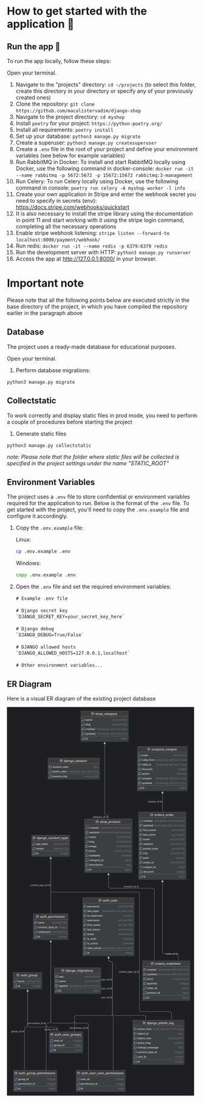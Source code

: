 # How to get started with the application 📝


## Run the app 🚀

To run the app locally, follow these steps:

Open your terminal.
1. Navigate to the "projects" directory: `cd ~/projects` (to select this folder, create this directory in your directory or specify any of your previously created ones)
2. Clone the repository: `git clone https://github.com/macalistervadim/django-shop`
3. Navigate to the project directory: `cd myshop`
4. Install `poetry` for your project: `https://python-poetry.org/`
5. Install all requirements: `poetry install`
6. Set up your database: `python3 manage.py migrate`
7. Create a superuser: `python3 manage.py createsuperuser`
8. Create a `.env` file in the root of your project and define your environment variables (see below for example variables)
9. Run RabbitMQ in Docker:
To install and start RabbitMQ locally using Docker, use the following command in docker-console: `docker run -it --name rabbitmq -p 5672:5672 -p 15672:15672 rabbitmq:3-management`
10. Run Celery: To run Celery locally using Docker, use the following command in console: `poetry run celery -A myshop worker -l info`
11. Create your own application in Stripe and enter the webhook secret you need to specify in secrets (env): https://docs.stripe.com/webhooks/quickstart
12. It is also necessary to install the stripe library using the documentation in point 11 and start working with it using the stripe login command, completing all the necessary operations
13. Enable stripe webhook listening: `stripe listen --forward-to localhost:8000/payment/webhook/`
14. Run redis: `docker run -it --name redis -p 6379:6379 redis`
15. Run the development server with HTTP:
`python3 manage.py runserver`
16. Access the app at http://127.0.0.1:8000/ in your browser.

# Important note
Please note that all the following points below are executed strictly in the base directory of the project, in which you have compiled the repository earlier in the paragraph above

## Database
The project uses a ready-made database for educational purposes.

Open your terminal.
1. Perform database migrations:
```
python3 manage.py migrate
```

## Collectstatic

To work correctly and display static files in prod mode, you need to perform a couple of procedures before starting the project

1. Generate static files
```
python3 manage.py collectstatic
```

*note: Please note that the folder where static files will be collected is specified in the project settings under the name "STATIC_ROOT"*

## Environment Variables

The project uses a `.env` file to store confidential or environment variables required for the application to run. Below is the format of the `.env` file.
To get started with the project, you'll need to copy the `.env.example` file and configure it accordingly.

1. Copy the `.env.example` file:
   
   Linux:
   ```bash
   cp .env.example .env
   ```
   Windows:
   ```cmd
   copy .env.example .env
   ```

2. Open the `.env` file and set the required environment variables:
    ```plaintext
    # Example .env file

    # Django secret key
    `DJANGO_SECRET_KEY=your_secret_key_here`
    
    # Django debug
    `DJANGO_DEBUG=True/False`

    # DJANGO allowed hosts
    `DJANGO_ALLOWED_HOSTS=127.0.0.1,localhost`

    # Other environment variables...
    ```

## ER Diagram
Here is a visual ER diagram of the existing project database

![ER Diagram](ER.png)